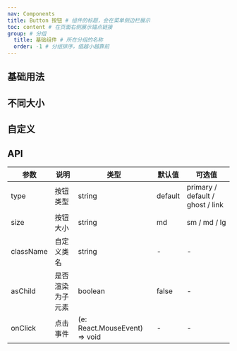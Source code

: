 ```yaml
---
nav: Components
title: Button 按钮 # 组件的标题，会在菜单侧边栏展示
toc: content # 在页面右侧展示锚点链接
group: # 分组
  title: 基础组件 # 所在分组的名称
  order: -1 # 分组排序，值越小越靠前
---
```


## 基础用法

<!-- 可以通过code加载示例代码，dumi会帮我们做解析 -->
<code src="./demo/base.tsx"></code>

## 不同大小

<code src="./demo/size.tsx"></code>

## 自定义

<code src="./demo/custom.tsx"></code>

## API

| 参数 | 说明 | 类型 | 默认值 | 可选值 |
| --- | --- | --- | --- | --- |
| type | 按钮类型 | string | default | primary / default / ghost / link |
| size | 按钮大小 | string | md | sm / md / lg |
| className | 自定义类名 | string | - | - |
| asChild | 是否渲染为子元素 | boolean | false | - |
| onClick | 点击事件 | (e: React.MouseEvent) => void | - | - |
